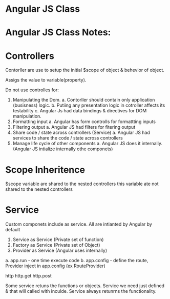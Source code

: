# Angular JS Class

# Angular JS Class Notes:

# Controllers
Contorller are use to setup the initial $scope of object & behevior of object.

Assigs the value to variable(property).

Do not use controlles for:

1. Manipulating the Dom.
    a. Contorller should contain only application (busisness) logic. 
    b. Putiing any presentation logic in cotroller affects its testability
    c. Angular Js had data bindings & directives for DOM manipulation. 
2. Formatting input
    a. Angular has form controlls for formattting inputs
3. Filtering output
    a. Angular JS had filters for fitering output
4. Share code / state across controllers (Service)
    a. Angular JS had services to share the code / state across controllers
5. Manage life cycle of other components
    a. Angular JS does it internally.(Angular JS intialize internally othe componets)

# Scope Inheritence
   $scope variable are shared to the nested controllers
   this variable ate not shared to the nested controllers

# Service
Custom componets include as service. All  are intianted by Angular by default 

1. Service as Service (Private set of function)
2. Factory as Service  (Private set of Object)
3. Provider as Service (Angular uses internally)

a. app.run - one time execute code
b. app.config - define the route, Provider inject in app.config (ex RouteProvider)

http
http.get 
http.post 

Some service retuns the functions or objects. Service we need just defined & that will called with inculde.
Service always retunrns the functionality. 